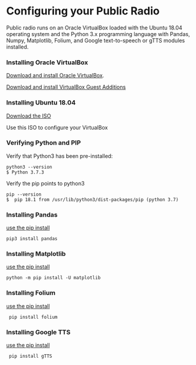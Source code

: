 <h1>Configuring your Public Radio</h1>

Public radio runs on an Oracle VirtualBox loaded with the Ubuntu 18.04 operating system and the Python 3.x programming language with Pandas, Numpy, Matplotlib, Folium, and Google text-to-speech or gTTS modules installed.

<h3>Installing Oracle VirtualBox</h3>

<a href="https://www.virtualbox.org/">Download and install Oracle VirtualBox</a>.  

<a href="https://www.virtualbox.org/manual/ch04.html#guestadd-intro">Download and install VirtualBox Guest Additions</a>

<h3>Installing Ubuntu 18.04</h3>

<a href="http://releases.ubuntu.com/18.04.4/?_ga=2.216561171.445070319.1590454515-1663201285.1590454515">Download the ISO</a>

Use this ISO to configure your VirtualBox

<h3>Verifying Python and PIP</h3>

Verify that Python3 has been pre-installed:

```
python3 --version
$ Python 3.7.3
```

Verify the pip points to python3
```
pip --version
$  pip 18.1 from /usr/lib/python3/dist-packages/pip (python 3.7)
```


<h3>Installing Pandas</h3>

<a href="https://pandas.pydata.org/pandas-docs/stable/getting_started/install.html">use the pip install</a>

```
pip3 install pandas
```

<h3>Installing Matplotlib</h3>

<a href="https://matplotlib.org/3.1.1/users/installing.html">use the pip install</a>

``` 
python -m pip install -U matplotlib  
```

<h3>Installing Folium</h3>

<a href="https://pypi.org/project/folium/">use the pip install</a>

```
 pip install folium
```

<h3>Installing Google TTS</h3>

<a href="https://pypi.org/project/gTTS/">use the pip install</a>

```
 pip install gTTS
 ```
 
 
